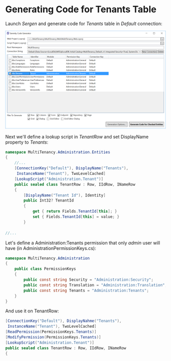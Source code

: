 # Generating Code for Tenants Table

Launch *Sergen* and generate code for *Tenants* table in *Default* connection:

![Tenants Table](img/sergen_tenants.png)

Next we'll define a lookup script in *TenantRow* and set DisplayName property to *Tenants*:

```csharp
namespace MultiTenancy.Administration.Entities
{
    //...
    [ConnectionKey("Default"), DisplayName("Tenants"), 
     InstanceName("Tenant"), TwoLevelCached]
    [LookupScript("Administration.Tenant")]
    public sealed class TenantRow : Row, IIdRow, INameRow
    {
        [DisplayName("Tenant Id"), Identity]
        public Int32? TenantId
        {
            get { return Fields.TenantId[this]; }
            set { Fields.TenantId[this] = value; }
        }

//...
```

Let's define a Administration:Tenants permission that only *admin* user will have (in AdministrationPermissionKeys.cs):

```csharp
namespace MultiTenancy.Administration
{
    public class PermissionKeys
    {
        public const string Security = "Administration:Security";
        public const string Translation = "Administration:Translation";
        public const string Tenants = "Administration:Tenants";
    }
}
```

And use it on TenantRow:

```csharp
[ConnectionKey("Default"), DisplayNahme("Tenants"), 
 InstanceName("Tenant"), TwoLevelCached]
[ReadPermission(PermissionKeys.Tenants)]
[ModifyPermission(PermissionKeys.Tenants)]
[LookupScript("Administration.Tenant")]
public sealed class TenantRow : Row, IIdRow, INameRow
{

```
